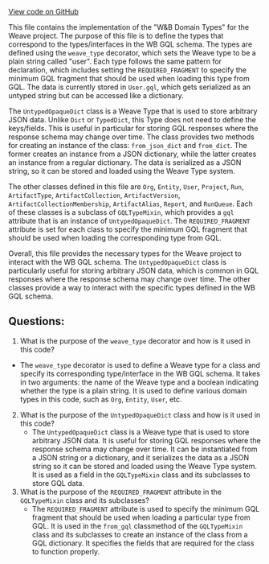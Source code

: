 [View code on GitHub](https://github.com/wandb/weave/weave/ops_domain/wb_domain_types.py)

This file contains the implementation of the "W&B Domain Types" for the Weave project. The purpose of this file is to define the types that correspond to the types/interfaces in the WB GQL schema. The types are defined using the `weave_type` decorator, which sets the Weave type to be a plain string called "user". Each type follows the same pattern for declaration, which includes setting the `REQUIRED_FRAGMENT` to specify the minimum GQL fragment that should be used when loading this type from GQL. The data is currently stored in `User.gql`, which gets serialized as an untyped string but can be accessed like a dictionary.

The `UntypedOpaqueDict` class is a Weave Type that is used to store arbitrary JSON data. Unlike `Dict` or `TypedDict`, this Type does not need to define the keys/fields. This is useful in particular for storing GQL responses where the response schema may change over time. The class provides two methods for creating an instance of the class: `from_json_dict` and `from_dict`. The former creates an instance from a JSON dictionary, while the latter creates an instance from a regular dictionary. The data is serialized as a JSON string, so it can be stored and loaded using the Weave Type system.

The other classes defined in this file are `Org`, `Entity`, `User`, `Project`, `Run`, `ArtifactType`, `ArtifactCollection`, `ArtifactVersion`, `ArtifactCollectionMembership`, `ArtifactAlias`, `Report`, and `RunQueue`. Each of these classes is a subclass of `GQLTypeMixin`, which provides a `gql` attribute that is an instance of `UntypedOpaqueDict`. The `REQUIRED_FRAGMENT` attribute is set for each class to specify the minimum GQL fragment that should be used when loading the corresponding type from GQL. 

Overall, this file provides the necessary types for the Weave project to interact with the WB GQL schema. The `UntypedOpaqueDict` class is particularly useful for storing arbitrary JSON data, which is common in GQL responses where the response schema may change over time. The other classes provide a way to interact with the specific types defined in the WB GQL schema.
## Questions: 
 1. What is the purpose of the `weave_type` decorator and how is it used in this code?
   - The `weave_type` decorator is used to define a Weave type for a class and specify its corresponding type/interface in the WB GQL schema. It takes in two arguments: the name of the Weave type and a boolean indicating whether the type is a plain string. It is used to define various domain types in this code, such as `Org`, `Entity`, `User`, etc.
2. What is the purpose of the `UntypedOpaqueDict` class and how is it used in this code?
   - The `UntypedOpaqueDict` class is a Weave type that is used to store arbitrary JSON data. It is useful for storing GQL responses where the response schema may change over time. It can be instantiated from a JSON string or a dictionary, and it serializes the data as a JSON string so it can be stored and loaded using the Weave Type system. It is used as a field in the `GQLTypeMixin` class and its subclasses to store GQL data.
3. What is the purpose of the `REQUIRED_FRAGMENT` attribute in the `GQLTypeMixin` class and its subclasses?
   - The `REQUIRED_FRAGMENT` attribute is used to specify the minimum GQL fragment that should be used when loading a particular type from GQL. It is used in the `from_gql` classmethod of the `GQLTypeMixin` class and its subclasses to create an instance of the class from a GQL dictionary. It specifies the fields that are required for the class to function properly.